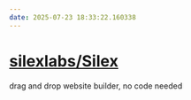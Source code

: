 ```yaml
---
date: 2025-07-23 18:33:22.160338
---
```


# [silexlabs/Silex](https://github.com/silexlabs/Silex)

drag and drop website builder, no code needed